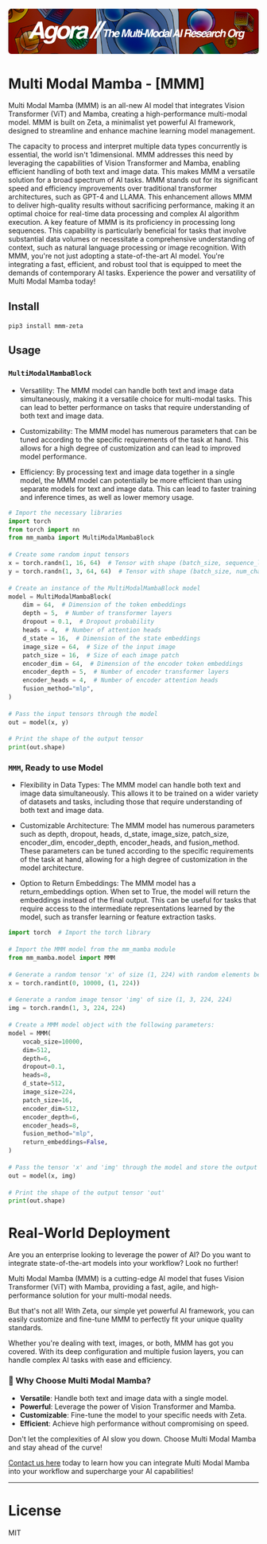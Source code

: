 [![Multi-Modality](agorabanner.png)](https://discord.gg/qUtxnK2NMf)

# Multi Modal Mamba - [MMM]
Multi Modal Mamba (MMM) is an all-new AI model that integrates Vision Transformer (ViT) and Mamba, creating a high-performance multi-modal model. MMM is built on Zeta, a minimalist yet powerful AI framework, designed to streamline and enhance machine learning model management. 

The capacity to process and interpret multiple data types concurrently is essential, the world isn't 1dimensional. MMM addresses this need by leveraging the capabilities of Vision Transformer and Mamba, enabling efficient handling of both text and image data. This makes MMM a versatile solution for a broad spectrum of AI tasks. MMM stands out for its significant speed and efficiency improvements over traditional transformer architectures, such as GPT-4 and LLAMA. This enhancement allows MMM to deliver high-quality results without sacrificing performance, making it an optimal choice for real-time data processing and complex AI algorithm execution. A key feature of MMM is its proficiency in processing long sequences. This capability is particularly beneficial for tasks that involve substantial data volumes or necessitate a comprehensive understanding of context, such as natural language processing or image recognition. With MMM, you're not just adopting a state-of-the-art AI model. You're integrating a fast, efficient, and robust tool that is equipped to meet the demands of contemporary AI tasks. Experience the power and versatility of Multi Modal Mamba today!

## Install
`pip3 install mmm-zeta`


## Usage

### `MultiModalMambaBlock`
- Versatility: The MMM model can handle both text and image data simultaneously, making it a versatile choice for multi-modal tasks. This can lead to better performance on tasks that require understanding of both text and image data.

- Customizability: The MMM model has numerous parameters that can be tuned according to the specific requirements of the task at hand. This allows for a high degree of customization and can lead to improved model performance.

- Efficiency: By processing text and image data together in a single model, the MMM model can potentially be more efficient than using separate models for text and image data. This can lead to faster training and inference times, as well as lower memory usage.

```python
# Import the necessary libraries
import torch 
from torch import nn
from mm_mamba import MultiModalMambaBlock

# Create some random input tensors
x = torch.randn(1, 16, 64)  # Tensor with shape (batch_size, sequence_length, feature_dim)
y = torch.randn(1, 3, 64, 64)  # Tensor with shape (batch_size, num_channels, image_height, image_width)

# Create an instance of the MultiModalMambaBlock model
model = MultiModalMambaBlock(
    dim = 64,  # Dimension of the token embeddings
    depth = 5,  # Number of transformer layers
    dropout = 0.1,  # Dropout probability
    heads = 4,  # Number of attention heads
    d_state = 16,  # Dimension of the state embeddings
    image_size = 64,  # Size of the input image
    patch_size = 16,  # Size of each image patch
    encoder_dim = 64,  # Dimension of the encoder token embeddings
    encoder_depth = 5,  # Number of encoder transformer layers
    encoder_heads = 4,  # Number of encoder attention heads
    fusion_method="mlp",
)

# Pass the input tensors through the model
out = model(x, y)

# Print the shape of the output tensor
print(out.shape)

```


### `MMM`, Ready to use Model
- Flexibility in Data Types: The MMM model can handle both text and image data simultaneously. This allows it to be trained on a wider variety of datasets and tasks, including those that require understanding of both text and image data.

- Customizable Architecture: The MMM model has numerous parameters such as depth, dropout, heads, d_state, image_size, patch_size, encoder_dim, encoder_depth, encoder_heads, and fusion_method. These parameters can be tuned according to the specific requirements of the task at hand, allowing for a high degree of customization in the model architecture.

- Option to Return Embeddings: The MMM model has a return_embeddings option. When set to True, the model will return the embeddings instead of the final output. This can be useful for tasks that require access to the intermediate representations learned by the model, such as transfer learning or feature extraction tasks.

```python
import torch  # Import the torch library

# Import the MMM model from the mm_mamba module
from mm_mamba.model import MMM

# Generate a random tensor 'x' of size (1, 224) with random elements between 0 and 10000
x = torch.randint(0, 10000, (1, 224))

# Generate a random image tensor 'img' of size (1, 3, 224, 224)
img = torch.randn(1, 3, 224, 224)

# Create a MMM model object with the following parameters:
model = MMM(
    vocab_size=10000,
    dim=512,
    depth=6,
    dropout=0.1,
    heads=8,
    d_state=512,
    image_size=224,
    patch_size=16,
    encoder_dim=512,
    encoder_depth=6,
    encoder_heads=8,
    fusion_method="mlp",
    return_embeddings=False,
)

# Pass the tensor 'x' and 'img' through the model and store the output in 'out'
out = model(x, img)

# Print the shape of the output tensor 'out'
print(out.shape)
```

# Real-World Deployment

Are you an enterprise looking to leverage the power of AI? Do you want to integrate state-of-the-art models into your workflow? Look no further!

Multi Modal Mamba (MMM) is a cutting-edge AI model that fuses Vision Transformer (ViT) with Mamba, providing a fast, agile, and high-performance solution for your multi-modal needs. 

But that's not all! With Zeta, our simple yet powerful AI framework, you can easily customize and fine-tune MMM to perfectly fit your unique quality standards. 

Whether you're dealing with text, images, or both, MMM has got you covered. With its deep configuration and multiple fusion layers, you can handle complex AI tasks with ease and efficiency.

### :star2: Why Choose Multi Modal Mamba?

- **Versatile**: Handle both text and image data with a single model.
- **Powerful**: Leverage the power of Vision Transformer and Mamba.
- **Customizable**: Fine-tune the model to your specific needs with Zeta.
- **Efficient**: Achieve high performance without compromising on speed.

Don't let the complexities of AI slow you down. Choose Multi Modal Mamba and stay ahead of the curve!

[Contact us here](https://calendly.com/swarm-corp/30min) today to learn how you can integrate Multi Modal Mamba into your workflow and supercharge your AI capabilities!

---


# License
MIT



